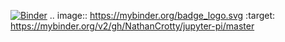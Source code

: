 [![Binder](https://mybinder.org/badge_logo.svg)](https://mybinder.org/v2/gh/NathanCrotty/jupyter-pi/master)
.. image:: https://mybinder.org/badge_logo.svg
 :target: https://mybinder.org/v2/gh/NathanCrotty/jupyter-pi/master
